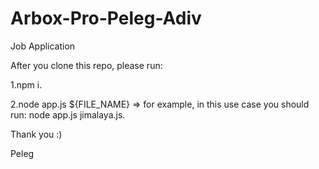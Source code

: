 # Arbox-Pro-Peleg-Adiv
Job Application

After you clone this repo, please run:

1.npm i.

2.node app.js ${FILE_NAME} => for example, in this use case you should run: node app.js jimalaya.js.

Thank you :) 

Peleg
